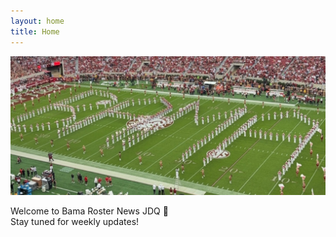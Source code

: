 ```yaml
---
layout: home
title: Home
---
```


![alt text](assets/images/preview.jpg)

Welcome to Bama Roster News JDQ 🐘  
Stay tuned for weekly updates!

